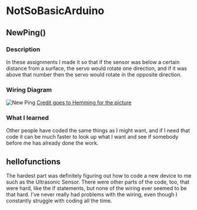 # NotSoBasicArduino

## NewPing()
### Description
In these assignments I made it so that if the sensor was below a certain distance from a surface,
 the servo would rotate one direction, and if it was above that number then the servo would
 rotate in the opposite direction. 
 
 ### Wiring Diagram
 ![New Ping](New_Ping/New_Ping_Fritzing.fzz)
 [Credit goes to Hemming for the picture](https://github.com/phalvor47/Basic-Arduino)
 ### What I learned
 Other people have coded the same things as I might want, and if I need that code it can be much faster to look up what I want and see if somebody before me has already done the work.
 ## hellofunctions
 The hardest part was definitely figuring out how to code a new device to me such as the
 Ultrasonic Sensor. There were other parts of the code, too, that were hard, like the if statements, but none of the wiring ever 
 seemed to be that hard. I've never really had problems with the wiring, even though I constantly struggle with coding all the 
 time.
